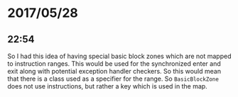 # 2017/05/28

## 22:54

So I had this idea of having special basic block zones which are not mapped
to instruction ranges. This would be used for the synchronized enter and exit
along with potential exception handler checkers. So this would mean that there
is a class used as a specifier for the range. So `BasicBlockZone` does not use
instructions, but rather a key which is used in the map.
